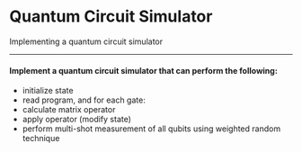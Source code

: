 # Quantum Circuit Simulator

Implementing a quantum circuit simulator

----

#### Implement a quantum circuit simulator that can perform the following:
 * initialize state
 * read program, and for each gate:
 * calculate matrix operator
 * apply operator (modify state)
 * perform multi-shot measurement of all qubits using weighted random technique

